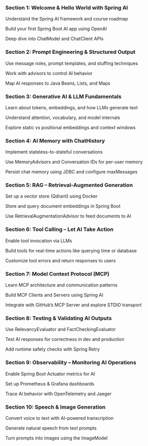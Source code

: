 ### Section 1: Welcome & Hello World with Spring AI

Understand the Spring AI framework and course roadmap

Build your first Spring Boot AI app using OpenAI

Deep dive into ChatModel and ChatClient APIs

### Section 2: Prompt Engineering & Structured Output

Use message roles, prompt templates, and stuffing techniques

Work with advisors to control AI behavior

Map AI responses to Java Beans, Lists, and Maps

### Section 3: Generative AI & LLM Fundamentals

Learn about tokens, embeddings, and how LLMs generate text

Understand attention, vocabulary, and model internals

Explore static vs positional embeddings and context windows

### Section 4: AI Memory with ChatHistory

Implement stateless-to-stateful conversations

Use MemoryAdvisors and Conversation IDs for per-user memory

Persist chat memory using JDBC and configure maxMessages

### Section 5: RAG – Retrieval-Augmented Generation

Set up a vector store (Qdrant) using Docker

Store and query document embeddings in Spring Boot

Use RetrievalAugmentationAdvisor to feed documents to AI

### Section 6: Tool Calling – Let AI Take Action

Enable tool invocation via LLMs

Build tools for real-time actions like querying time or database

Customize tool errors and return responses to users

### Section 7: Model Context Protocol (MCP)

Learn MCP architecture and communication patterns

Build MCP Clients and Servers using Spring AI

Integrate with GitHub’s MCP Server and explore STDIO transport

### Section 8: Testing & Validating AI Outputs

Use RelevancyEvaluator and FactCheckingEvaluator

Test AI responses for correctness in dev and production

Add runtime safety checks with Spring Retry

### Section 9: Observability – Monitoring AI Operations

Enable Spring Boot Actuator metrics for AI

Set up Prometheus & Grafana dashboards

Trace AI behavior with OpenTelemetry and Jaeger

### Section 10: Speech & Image Generation

Convert voice to text with AI-powered transcription

Generate natural speech from text prompts

Turn prompts into images using the ImageModel
